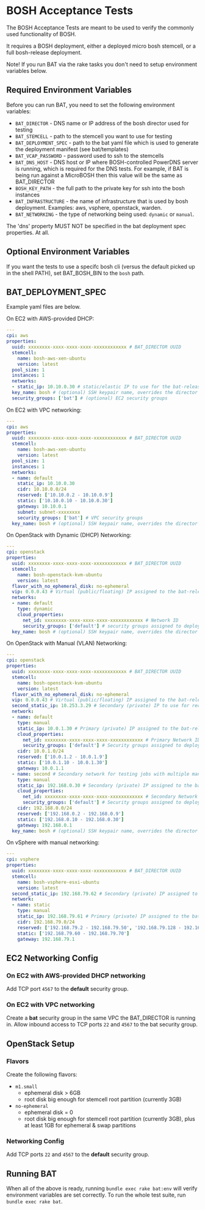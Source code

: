 # BOSH Acceptance Tests


The BOSH Acceptance Tests are meant to be used to verify the commonly used functionality of BOSH.

It requires a BOSH deployment, either a deployed micro bosh stemcell, or a full bosh-release deployment.

Note! If you run BAT via the rake tasks you don't need to setup environment variables below.

## Required Environment Variables

Before you can run BAT, you need to set the following environment variables:

* `BAT_DIRECTOR` - DNS name or IP address of the bosh director used for testing
* `BAT_STEMCELL` - path to the stemcell you want to use for testing
* `BAT_DEPLOYMENT_SPEC` - path to the bat yaml file which is used to generate the deployment manifest (see bat/templates)
* `BAT_VCAP_PASSWORD` - password used to ssh to the stemcells
* `BAT_DNS_HOST` - DNS host or IP where BOSH-controlled PowerDNS server is running, which is required for the DNS tests. For example, if BAT is being run against a MicroBOSH then this value will be the same as BAT_DIRECTOR
* `BOSH_KEY_PATH` - the full path to the private key for ssh into the bosh instances
* `BAT_INFRASTRUCTURE` - the name of infrastructure that is used by bosh deployment. Examples: aws, vsphere, openstack, warden.
* `BAT_NETWORKING` - the type of networking being used: `dynamic` or `manual`.

The 'dns' property MUST NOT be specified in the bat deployment spec properties. At all.

## Optional Environment Variables

If you want the tests to use a specifc bosh cli (versus the default picked up in the shell PATH), set BAT_BOSH_BIN to the `bosh` path.

## BAT_DEPLOYMENT_SPEC

Example yaml files are below.

On EC2 with AWS-provided DHCP:

```yaml
---
cpi: aws
properties:
  uuid: xxxxxxxx-xxxx-xxxx-xxxx-xxxxxxxxxxxx # BAT_DIRECTOR UUID
  stemcell:
    name: bosh-aws-xen-ubuntu
    version: latest
  pool_size: 1
  instances: 1
  networks:
  - static_ip: 10.10.0.30 # static/elastic IP to use for the bat-release jobs
  key_name: bosh # (optional) SSH keypair name, overrides the director's default_key_name setting
  security_groups: ['bat'] # (optional) EC2 security groups
```

On EC2 with VPC networking:

```yaml
---
cpi: aws
properties:
  uuid: xxxxxxxx-xxxx-xxxx-xxxx-xxxxxxxxxxxx # BAT_DIRECTOR UUID
  stemcell:
    name: bosh-aws-xen-ubuntu
    version: latest
  pool_size: 1
  instances: 1
  networks:
  - name: default
    static_ip: 10.10.0.30
    cidr: 10.10.0.0/24
    reserved: ['10.10.0.2 - 10.10.0.9']
    static: ['10.10.0.10 - 10.10.0.30']
    gateway: 10.10.0.1
    subnet: subnet-xxxxxxxx
    security_groups: ['bat'] # VPC security groups
  key_name: bosh # (optional) SSH keypair name, overrides the director's default_key_name setting
```

On OpenStack with Dynamic (DHCP) Networking:

```yaml
---
cpi: openstack
properties:
  uuid: xxxxxxxx-xxxx-xxxx-xxxx-xxxxxxxxxxxx # BAT_DIRECTOR UUID
  stemcell:
    name: bosh-openstack-kvm-ubuntu
    version: latest
  flavor_with_no_ephemeral_disk: no-ephemeral
  vip: 0.0.0.43 # Virtual (public/floating) IP assigned to the bat-release job vm ('static' network), for ssh testing
  networks:
  - name: default
    type: dynamic
    cloud_properties:
      net_id: xxxxxxxx-xxxx-xxxx-xxxx-xxxxxxxxxxxx # Network ID
      security_groups: ['default'] # security groups assigned to deployed VMs
  key_name: bosh # (optional) SSH keypair name, overrides the director's default_key_name setting
```

On OpenStack with Manual (VLAN) Networking:

```yaml
---
cpi: openstack
properties:
  uuid: xxxxxxxx-xxxx-xxxx-xxxx-xxxxxxxxxxxx # BAT_DIRECTOR UUID
  stemcell:
    name: bosh-openstack-kvm-ubuntu
    version: latest
  flavor_with_no_ephemeral_disk: no-ephemeral
  vip: 0.0.0.43 # Virtual (public/floating) IP assigned to the bat-release job vm ('static' network), for ssh testing
  second_static_ip: 10.253.3.29 # Secondary (private) IP to use for reconfiguring networks, must be in the primary network & different from static_ip
  network:
  - name: default
    type: manual
    static_ip: 10.0.1.30 # Primary (private) IP assigned to the bat-release job vm (primary NIC), must be in the primary static range
    cloud_properties:
      net_id: xxxxxxxx-xxxx-xxxx-xxxx-xxxxxxxxxxxx # Primary Network ID
      security_groups: ['default'] # Security groups assigned to deployed VMs
    cidr: 10.0.1.0/24
    reserved: ['10.0.1.2 - 10.0.1.9']
    static: ['10.0.1.10 - 10.0.1.30']
    gateway: 10.0.1.1
  - name: second # Secondary network for testing jobs with multiple manual networks
    type: manual
    static_ip: 192.168.0.30 # Secondary (private) IP assigned to the bat-release job vm (secondary NIC)
    cloud_properties:
      net_id: xxxxxxxx-xxxx-xxxx-xxxx-xxxxxxxxxxxx # Secondary Network ID
      security_groups: ['default'] # Security groups assigned to deployed VMs
    cidr: 192.168.0.0/24
    reserved: ['192.168.0.2 - 192.168.0.9']
    static: ['192.168.0.10 - 192.168.0.30']
    gateway: 192.168.0.1
  key_name: bosh # (optional) SSH keypair name, overrides the director's default_key_name setting
```

On vSphere with manual networking:

```yaml
---
cpi: vsphere
properties:
  uuid: xxxxxxxx-xxxx-xxxx-xxxx-xxxxxxxxxxxx # BAT_DIRECTOR UUID
  stemcell:
    name: bosh-vsphere-esxi-ubuntu
    version: latest
  second_static_ip: 192.168.79.62 # Secondary (private) IP assigned to the bat-release job vm, used for testing network reconfiguration, must be in the primary network & different from static_ip
  network:
  - name: static
    type: manual
    static_ip: 192.168.79.61 # Primary (private) IP assigned to the bat-release job vm, must be in the static range
    cidr: 192.168.79.0/24
    reserved: ['192.168.79.2 - 192.168.79.50', '192.168.79.128 - 192.168.79.254'] # multiple reserved ranges are allowed but optional
    static: ['192.168.79.60 - 192.168.79.70']
    gateway: 192.168.79.1
```

## EC2 Networking Config

### On EC2 with AWS-provided DHCP networking

Add TCP port `4567` to the **default** security group.

### On EC2 with VPC networking

Create a **bat** security group in the same VPC the BAT_DIRECTOR is running in. Allow inbound access to TCP ports
 `22` and `4567` to the bat security group.

## OpenStack Setup

### Flavors

Create the following flavors:

* `m1.small`
    * ephemeral disk > 6GB
    * root disk big enough for stemcell root partition (currently 3GB)
* `no-ephemeral`
    * ephemeral disk = 0
    * root disk big enough for stemcell root partition (currently 3GB), plus at least 1GB for ephemeral & swap partitions

### Networking Config

Add TCP ports `22` and `4567` to the **default** security group.

## Running BAT

When all of the above is ready, running `bundle exec rake bat:env` will verify environment variables are set correctly.
To run the whole test suite, run `bundle exec rake bat`.
